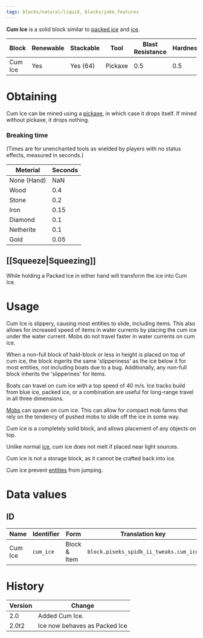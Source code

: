 ```yaml
---
tags: blocks/natural/liquid, blocks/joke_features
---
```


**Cum Ice** is a solid block similar to [packed ice](https://minecraft.fandom.com/wiki/Packed_ice "Packed ice") and [ice](https://minecraft.fandom.com/wiki/Ice "Ice").

| Block   | Renewable | Stackable | Tool    | Blast Resistance | Hardness | Luminous | Transparent | Flammable | Creative Tab |
| ------- | --------- | --------- | ------- | ---------------- | -------- | -------- | ----------- | --------- | ------------ |
| Cum Ice | Yes       | Yes (64)  | Pickaxe | 0.5              | 0.5      | No       | No          | No        | Decorations  | 

# Obtaining

Cum Ice can be mined using a [pickaxe](https://minecraft.fandom.com/wiki/Pickaxe), in which case it drops itself. If mined without pickaxe, it drops nothing. 

### Breaking time

(Times are for unenchanted tools as wielded by players with no status effects, measured in seconds.)

| Meterial    | Seconds |
| ----------- | ------- |
| None (Hand) | NaN     |
| Wood        | 0.4     |
| Stone       | 0.2     |
| Iron        | 0.15    |
| Diamond     | 0.1     |
| Netherite   | 0.1     |
| Gold        | 0.05    | 

## [[Squeeze|Squeezing]]

While holding a Packed Ice in either hand will transform the ice into Cum Ice.

# Usage

Cum Ice is slippery, causing most entities to slide, including items. This also allows for increased speed of items in water currents by placing the cum ice under the water current. Mobs do not travel faster in water currents on cum ice.

When a non-full block of hald-block or less in height is placed on top of cum ice, the block ingerits the same 'slipperiness' as the ice below it for most entities, not including boats due to a bug. Additionally, any non-full block inherits the 'slipperines' for items.

Boats can travel on cum ice with a top speed of 40 m/s. Ice tracks build from blue ice, packed ice, or a combination are useful for long-range travel in all three dimensions.

[Mobs](https://minecraft.fandom.com/wiki/Mobs "Mobs") can spawn on cum ice. This can allow for compact mob farms that rely on the tendency of pushed mobs to slide off the ice in some way.

Cum ice is a completely solid block, and allows placement of any objects on top.

Unlike normal [ice](https://minecraft.fandom.com/wiki/Ice "Ice"), cum ice does not melt if placed near light sources.

Cum ice is not a storage block, as it cannot be crafted back into ice.

Cum ice prevent [entities](https://minecraft.fandom.com/wiki/Entity "Entity") from jumping.

# Data values
## ID

| Name    | Identifier | Form         | Translation key                        |
| ------- | ---------- | ------------ | -------------------------------------- |
| Cum Ice | `cum_ice`  | Block & Item | `block.piseks_spidk_ii_tweaks.cum_ice` | 

# History

| Version | Change                        |
| ------- | ----------------------------- |
| 2.0     | Added Cum Ice.                |
| 2.0t2   | Ice now behaves as Packed Ice |
